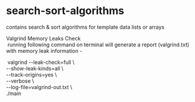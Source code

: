 # search-sort-algorithms
contains search &amp; sort algorithms for template data lists or arrays <br />

Valgrind Memory Leaks Check <br />
&nbsp;running following command on terminal will generate a report (valgrind.txt) with memory leak information - <br />

&nbsp;valgrind --leak-check=full \ <br />
    --show-leak-kinds=all \    <br />
    --track-origins=yes \  <br />
    --verbose \    <br />
    --log-file=valgrind-out.txt \  <br />
    ./main <br />